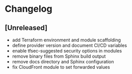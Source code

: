 # Changelog

## [Unreleased]
- add Terraform environment and module scaffolding
- define provider version and document CI/CD variables
- enable tfsec-suggested security options in modules
- remove binary files from Sphinx build output
- remove docs directory and Sphinx configuration
- fix CloudFront module to set forwarded values

